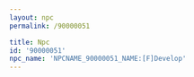 ```yaml
---
layout: npc
permalink: /90000051

title: Npc
id: '90000051'
npc_name: 'NPCNAME_90000051_NAME:[F]Develop'
---
```

